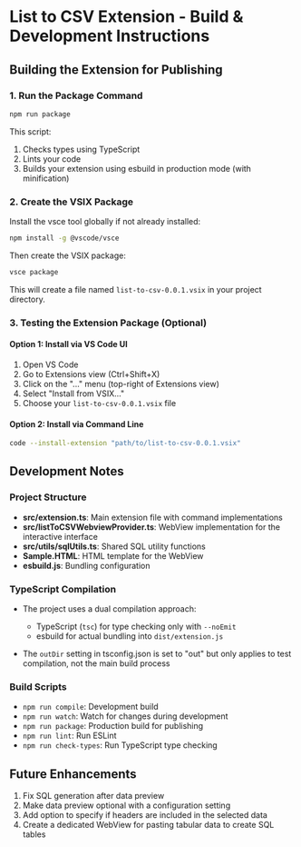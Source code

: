 # List to CSV Extension - Build & Development Instructions

## Building the Extension for Publishing

### 1. Run the Package Command

```bash
npm run package
```

This script:
1. Checks types using TypeScript
2. Lints your code 
3. Builds your extension using esbuild in production mode (with minification)

### 2. Create the VSIX Package

Install the vsce tool globally if not already installed:

```bash
npm install -g @vscode/vsce
```

Then create the VSIX package:

```bash
vsce package
```

This will create a file named `list-to-csv-0.0.1.vsix` in your project directory.

### 3. Testing the Extension Package (Optional)

#### Option 1: Install via VS Code UI
1. Open VS Code
2. Go to Extensions view (Ctrl+Shift+X)
3. Click on the "..." menu (top-right of Extensions view)
4. Select "Install from VSIX..."
5. Choose your `list-to-csv-0.0.1.vsix` file

#### Option 2: Install via Command Line

```bash
code --install-extension "path/to/list-to-csv-0.0.1.vsix"
```

## Development Notes

### Project Structure

- **src/extension.ts**: Main extension file with command implementations
- **src/listToCSVWebviewProvider.ts**: WebView implementation for the interactive interface
- **src/utils/sqlUtils.ts**: Shared SQL utility functions
- **Sample.HTML**: HTML template for the WebView
- **esbuild.js**: Bundling configuration

### TypeScript Compilation

- The project uses a dual compilation approach:
  - TypeScript (`tsc`) for type checking only with `--noEmit`
  - esbuild for actual bundling into `dist/extension.js`

- The `outDir` setting in tsconfig.json is set to "out" but only applies to test compilation, not the main build process

### Build Scripts

- `npm run compile`: Development build
- `npm run watch`: Watch for changes during development
- `npm run package`: Production build for publishing
- `npm run lint`: Run ESLint
- `npm run check-types`: Run TypeScript type checking

## Future Enhancements

1. Fix SQL generation after data preview
2. Make data preview optional with a configuration setting
3. Add option to specify if headers are included in the selected data
4. Create a dedicated WebView for pasting tabular data to create SQL tables
